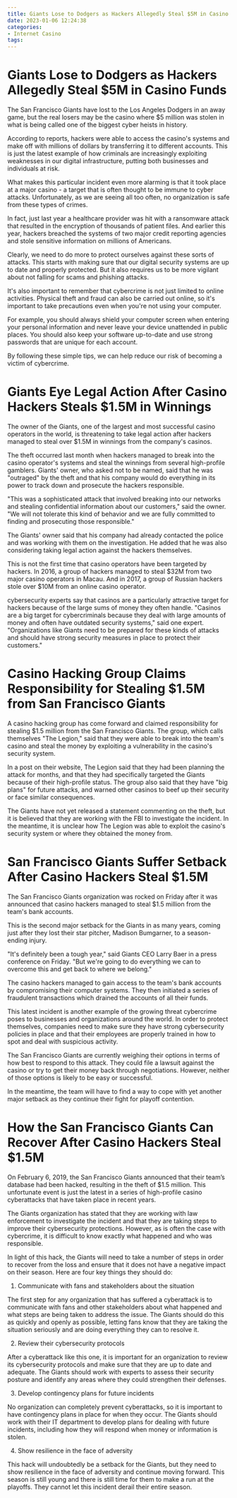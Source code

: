 ```yaml
---
title: Giants Lose to Dodgers as Hackers Allegedly Steal $5M in Casino Funds
date: 2023-01-06 12:24:38
categories:
- Internet Casino
tags:
---
```



#  Giants Lose to Dodgers as Hackers Allegedly Steal $5M in Casino Funds

The San Francisco Giants have lost to the Los Angeles Dodgers in an away game, but the real losers may be the casino where $5 million was stolen in what is being called one of the biggest cyber heists in history.

According to reports, hackers were able to access the casino's systems and make off with millions of dollars by transferring it to different accounts. This is just the latest example of how criminals are increasingly exploiting weaknesses in our digital infrastructure, putting both businesses and individuals at risk.

What makes this particular incident even more alarming is that it took place at a major casino - a target that is often thought to be immune to cyber attacks. Unfortunately, as we are seeing all too often, no organization is safe from these types of crimes.

In fact, just last year a healthcare provider was hit with a ransomware attack that resulted in the encryption of thousands of patient files. And earlier this year, hackers breached the systems of two major credit reporting agencies and stole sensitive information on millions of Americans.

Clearly, we need to do more to protect ourselves against these sorts of attacks. This starts with making sure that our digital security systems are up to date and properly protected. But it also requires us to be more vigilant about not falling for scams and phishing attacks.

It's also important to remember that cybercrime is not just limited to online activities. Physical theft and fraud can also be carried out online, so it's important to take precautions even when you're not using your computer.

For example, you should always shield your computer screen when entering your personal information and never leave your device unattended in public places. You should also keep your software up-to-date and use strong passwords that are unique for each account.

By following these simple tips, we can help reduce our risk of becoming a victim of cybercrime.

#  Giants Eye Legal Action After Casino Hackers Steals $1.5M in Winnings

The owner of the Giants, one of the largest and most successful casino operators in the world, is threatening to take legal action after hackers managed to steal over $1.5M in winnings from the company's casinos.

The theft occurred last month when hackers managed to break into the casino operator's systems and steal the winnings from several high-profile gamblers. Giants' owner, who asked not to be named, said that he was "outraged" by the theft and that his company would do everything in its power to track down and prosecute the hackers responsible.

"This was a sophisticated attack that involved breaking into our networks and stealing confidential information about our customers," said the owner. "We will not tolerate this kind of behavior and we are fully committed to finding and prosecuting those responsible."

The Giants' owner said that his company had already contacted the police and was working with them on the investigation. He added that he was also considering taking legal action against the hackers themselves.

This is not the first time that casino operators have been targeted by hackers. In 2016, a group of hackers managed to steal $32M from two major casino operators in Macau. And in 2017, a group of Russian hackers stole over $10M from an online casino operator.

 cybersecurity experts say that casinos are a particularly attractive target for hackers because of the large sums of money they often handle. "Casinos are a big target for cybercriminals because they deal with large amounts of money and often have outdated security systems," said one expert. "Organizations like Giants need to be prepared for these kinds of attacks and should have strong security measures in place to protect their customers."

#  Casino Hacking Group Claims Responsibility for Stealing $1.5M from San Francisco Giants

A casino hacking group has come forward and claimed responsibility for stealing $1.5 million from the San Francisco Giants. The group, which calls themselves "The Legion," said that they were able to break into the team's casino and steal the money by exploiting a vulnerability in the casino's security system.

In a post on their website, The Legion said that they had been planning the attack for months, and that they had specifically targeted the Giants because of their high-profile status. The group also said that they have "big plans" for future attacks, and warned other casinos to beef up their security or face similar consequences.

The Giants have not yet released a statement commenting on the theft, but it is believed that they are working with the FBI to investigate the incident. In the meantime, it is unclear how The Legion was able to exploit the casino's security system or where they obtained the money from.

#  San Francisco Giants Suffer Setback After Casino Hackers Steal $1.5M

The San Francisco Giants organization was rocked on Friday after it was announced that casino hackers managed to steal $1.5 million from the team's bank accounts.

This is the second major setback for the Giants in as many years, coming just after they lost their star pitcher, Madison Bumgarner, to a season-ending injury.

"It's definitely been a tough year," said Giants CEO Larry Baer in a press conference on Friday. "But we're going to do everything we can to overcome this and get back to where we belong."

The casino hackers managed to gain access to the team's bank accounts by compromising their computer systems. They then initiated a series of fraudulent transactions which drained the accounts of all their funds.

This latest incident is another example of the growing threat cybercrime poses to businesses and organizations around the world. In order to protect themselves, companies need to make sure they have strong cybersecurity policies in place and that their employees are properly trained in how to spot and deal with suspicious activity.

The San Francisco Giants are currently weighing their options in terms of how best to respond to this attack. They could file a lawsuit against the casino or try to get their money back through negotiations. However, neither of those options is likely to be easy or successful.

In the meantime, the team will have to find a way to cope with yet another major setback as they continue their fight for playoff contention.

#  How the San Francisco Giants Can Recover After Casino Hackers Steal $1.5M

On February 6, 2019, the San Francisco Giants announced that their team’s database had been hacked, resulting in the theft of $1.5 million. This unfortunate event is just the latest in a series of high-profile casino cyberattacks that have taken place in recent years.

The Giants organization has stated that they are working with law enforcement to investigate the incident and that they are taking steps to improve their cybersecurity protections. However, as is often the case with cybercrime, it is difficult to know exactly what happened and who was responsible.

In light of this hack, the Giants will need to take a number of steps in order to recover from the loss and ensure that it does not have a negative impact on their season. Here are four key things they should do:

1. Communicate with fans and stakeholders about the situation

The first step for any organization that has suffered a cyberattack is to communicate with fans and other stakeholders about what happened and what steps are being taken to address the issue. The Giants should do this as quickly and openly as possible, letting fans know that they are taking the situation seriously and are doing everything they can to resolve it.

2. Review their cybersecurity protocols

After a cyberattack like this one, it is important for an organization to review its cybersecurity protocols and make sure that they are up to date and adequate. The Giants should work with experts to assess their security posture and identify any areas where they could strengthen their defenses.

3. Develop contingency plans for future incidents

No organization can completely prevent cyberattacks, so it is important to have contingency plans in place for when they occur. The Giants should work with their IT department to develop plans for dealing with future incidents, including how they will respond when money or information is stolen.

4. Show resilience in the face of adversity

This hack will undoubtedly be a setback for the Giants, but they need to show resilience in the face of adversity and continue moving forward. This season is still young and there is still time for them to make a run at the playoffs. They cannot let this incident derail their entire season.